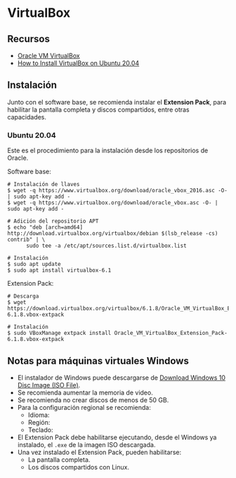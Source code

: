 # VirtualBox

## Recursos
- [Oracle VM VirtualBox](https://www.virtualbox.org/)
- [How to Install VirtualBox on Ubuntu 20.04](https://linuxize.com/post/how-to-install-virtualbox-on-ubuntu-20-04/)

## Instalación
Junto con el software base, se recomienda instalar el **Extension Pack**, para habilitar la pantalla completa y discos compartidos, entre otras capacidades.

### Ubuntu 20.04
Este es el procedimiento para la instalación desde los repositorios de Oracle.

Software base:
```shell
# Instalación de llaves
$ wget -q https://www.virtualbox.org/download/oracle_vbox_2016.asc -O- | sudo apt-key add -
$ wget -q https://www.virtualbox.org/download/oracle_vbox.asc -O- | sudo apt-key add -

# Adición del repositorio APT
$ echo "deb [arch=amd64] http://download.virtualbox.org/virtualbox/debian $(lsb_release -cs) contrib" | \
      sudo tee -a /etc/apt/sources.list.d/virtualbox.list
      
# Instalación
$ sudo apt update
$ sudo apt install virtualbox-6.1
```

Extension Pack:
```shell
# Descarga
$ wget https://download.virtualbox.org/virtualbox/6.1.8/Oracle_VM_VirtualBox_Extension_Pack-6.1.8.vbox-extpack

# Instalación
$ sudo VBoxManage extpack install Oracle_VM_VirtualBox_Extension_Pack-6.1.8.vbox-extpack
```

## Notas para máquinas virtuales Windows
- El instalador de Windows puede descargarse de [Download Windows 10 Disc Image (ISO File)](https://www.microsoft.com/en-in/software-download/windows10ISO).
- Se recomienda aumentar la memoria de video.
- Se recomienda no crear discos de menos de 50 GB.
- Para la configuración regional se recomienda:
    - Idioma: 
    - Región:
    - Teclado: 
- El Extension Pack debe habilitarse ejecutando, desde el Windows ya instalado, el `.exe` de la imagen ISO descargada.
- Una vez instalado el Extension Pack, pueden habilitarse:
    - La pantalla completa.
    - Los discos compartidos con Linux.
